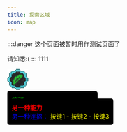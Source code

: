 ```yaml
---
title: 探索区域
icon: map
---
```



:::danger
这个页面被暂时用作测试页面了

请知悉:(
:::
1111


<div>
    <!-- 第一张图片 -->
    <img
      src="/assets/img/class/archer_green.png"
      alt="Your Image"
      @mouseover="showTooltip('箭弹')"
      @mousemove="updateTooltipPosition"
      @mouseleave="hideTooltip"
    />
    <div v-if="isTooltipVisible && currentTooltip === '箭弹'" class="tooltip" :style="{ top: tooltipTop + 'px', left: tooltipLeft + 'px' }">
      <!-- 提示文本内容 -->
      <font color="#00BB00"><b>箭弹</b></font>
      <br><font color="ORANGE">使用连招：</font><font color="#FF55FF"> 左键 - 右键 - 右键</font>
      <br>
    </div>
  </div>
<div>
    <img
      src="/assets/img/class/another_image.png"
      alt="Another Image"
      @mouseover="showTooltip('another')"
      @mousemove="updateTooltipPosition"
      @mouseleave="hideTooltip"
    />
    <div v-if="isTooltipVisible && currentTooltip === 'another'" class="tooltip" :style="{ top: tooltipTop + 'px', left: tooltipLeft + 'px' }">
      <!-- 另一种提示文本内容 -->
      <font color="#FF0000"><b>另一种能力</b></font>
      <br><font color="BLUE">另一种连招：</font><font color="#FFFF00"> 按键1 - 按键2 - 按键3</font>
      <br>
    </div>
  </div>

<script>
export default {
  data() {
    return {
      isTooltipVisible: false,
      currentTooltip: '',
      tooltipTop: 0,
      tooltipLeft: 0
    };
  },
  methods: {
    showTooltip(tooltipName) {
      this.currentTooltip = tooltipName;
      this.updateTooltipPosition(event);
      this.isTooltipVisible = true;
    },
    hideTooltip() {
      this.isTooltipVisible = false;
      this.currentTooltip = '';
    },
    updateTooltipPosition(event) {
      this.tooltipTop = event.pageY + 10; // 根据需要调整偏移量
      this.tooltipLeft = event.pageX + 10; // 根据需要调整偏移量
    }
  }
};
</script>

<style scoped>
.tooltip {
  position: absolute;
  background-color: black;
  color: white;
  padding: 10px;
  border-radius: 5px;
}
</style>